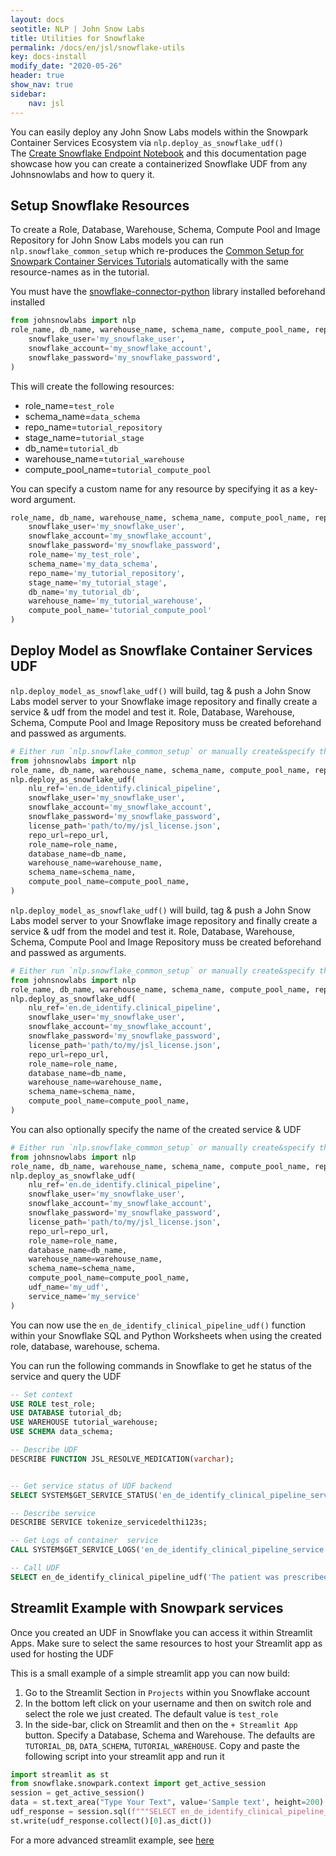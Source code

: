 ```yaml
---
layout: docs
seotitle: NLP | John Snow Labs
title: Utilities for Snowflake
permalink: /docs/en/jsl/snowflake-utils
key: docs-install
modify_date: "2020-05-26"
header: true
show_nav: true
sidebar:
    nav: jsl
---
```

<div class="main-docs" markdown="1"><div class="h3-box" markdown="1">

You can easily deploy any John Snow Labs models within the Snowpark Container Services Ecosystem via `nlp.deploy_as_snowflake_udf()`     
The [Create Snowflake Endpoint Notebook](https://github.com/JohnSnowLabs/johnsnowlabs/blob/main/notebooks/create_snowflake_endpoint.ipynb) and this documentation page showcase how you can create a containerized Snowflake UDF from any Johnsnowlabs and how to query it.   

</div><div class="h3-box" markdown="1">

## Setup Snowflake Resources 

To create a Role, Database, Warehouse, Schema, Compute Pool and Image Repository for John Snow Labs models you can run
`nlp.snowflake_common_setup` which re-produces the [Common Setup for Snowpark Container Services Tutorials](https://docs.snowflake.com/en/developer-guide/snowpark-container-services/tutorials/common-setup#introduction) automatically
with the same resource-names as in the tutorial. 

You must have the [snowflake-connector-python](https://pypi.org/project/snowflake-connector-python/) library installed beforehand installed


```python
from johnsnowlabs import nlp 
role_name, db_name, warehouse_name, schema_name, compute_pool_name, repo_url = nlp.snowflake_common_setup(
    snowflake_user='my_snowflake_user',
    snowflake_account='my_snowflake_account',
    snowflake_password='my_snowflake_password',
)
```
This will create the following resources: 
- role_name=`test_role`
- schema_name=`data_schema`
- repo_name=`tutorial_repository`
- stage_name=`tutorial_stage`
- db_name=`tutorial_db`
- warehouse_name=`tutorial_warehouse`
- compute_pool_name=`tutorial_compute_pool`

You can specify a custom name for any resource by specifying it as a key-word argument. 

```python
role_name, db_name, warehouse_name, schema_name, compute_pool_name, repo_url = nlp.snowflake_common_setup(
    snowflake_user='my_snowflake_user',
    snowflake_account='my_snowflake_account',
    snowflake_password='my_snowflake_password',
    role_name='my_test_role',
    schema_name='my_data_schema',
    repo_name='my_tutorial_repository',
    stage_name='my_tutorial_stage',
    db_name='my_tutorial_db',
    warehouse_name='my_tutorial_warehouse',
    compute_pool_name='tutorial_compute_pool'
)

```

</div><div class="h3-box" markdown="1">

## Deploy Model as Snowflake Container Services UDF

`nlp.deploy_model_as_snowflake_udf()` will build, tag & push a John Snow Labs model server to your 
Snowflake image repository and finally create a service & udf from the model and test it.
Role, Database, Warehouse, Schema, Compute Pool and Image Repository muss be created beforehand and passwed as arguments. 
```python
# Either run `nlp.snowflake_common_setup` or manually create&specify these resources
from johnsnowlabs import nlp
role_name, db_name, warehouse_name, schema_name, compute_pool_name, repo_url = ...
nlp.deploy_as_snowflake_udf(
    nlu_ref='en.de_identify.clinical_pipeline',
    snowflake_user='my_snowflake_user',
    snowflake_account='my_snowflake_account',
    snowflake_password='my_snowflake_password',
    license_path='path/to/my/jsl_license.json',
    repo_url=repo_url,
    role_name=role_name,
    database_name=db_name,
    warehouse_name=warehouse_name,
    schema_name=schema_name,
    compute_pool_name=compute_pool_name,
)

```

`nlp.deploy_model_as_snowflake_udf()` will build, tag & push a John Snow Labs model server to your
Snowflake image repository and finally create a service & udf from the model and test it.
Role, Database, Warehouse, Schema, Compute Pool and Image Repository muss be created beforehand and passwed as arguments.
```python
# Either run `nlp.snowflake_common_setup` or manually create&specify these resources
from johnsnowlabs import nlp
role_name, db_name, warehouse_name, schema_name, compute_pool_name, repo_url = ...
nlp.deploy_as_snowflake_udf(
    nlu_ref='en.de_identify.clinical_pipeline',
    snowflake_user='my_snowflake_user',
    snowflake_account='my_snowflake_account',
    snowflake_password='my_snowflake_password',
    license_path='path/to/my/jsl_license.json',
    repo_url=repo_url,
    role_name=role_name,
    database_name=db_name,
    warehouse_name=warehouse_name,
    schema_name=schema_name,
    compute_pool_name=compute_pool_name,
)

```

You can also optionally specify the name of the created service & UDF 

```python
# Either run `nlp.snowflake_common_setup` or manually create&specify these resources
from johnsnowlabs import nlp
role_name, db_name, warehouse_name, schema_name, compute_pool_name, repo_url = ...
nlp.deploy_as_snowflake_udf(
    nlu_ref='en.de_identify.clinical_pipeline',
    snowflake_user='my_snowflake_user',
    snowflake_account='my_snowflake_account',
    snowflake_password='my_snowflake_password',
    license_path='path/to/my/jsl_license.json',
    repo_url=repo_url,
    role_name=role_name,
    database_name=db_name,
    warehouse_name=warehouse_name,
    schema_name=schema_name,
    compute_pool_name=compute_pool_name,
    udf_name='my_udf',
    service_name='my_service'
)
```

You can now use the `en_de_identify_clinical_pipeline_udf()` function within your Snowflake SQL and Python Worksheets
when using the created role, database, warehouse, schema.


You can run the following commands in Snowflake to get he status of the service and query the UDF 
```sql
-- Set context 
USE ROLE test_role;
USE DATABASE tutorial_db;
USE WAREHOUSE tutorial_warehouse;
USE SCHEMA data_schema;

-- Describe UDF
DESCRIBE FUNCTION JSL_RESOLVE_MEDICATION(varchar);


-- Get service status of UDF backend
SELECT SYSTEM$GET_SERVICE_STATUS('en_de_identify_clinical_pipeline_service');

-- Describe service 
DESCRIBE SERVICE tokenize_servicedelthi123s;

-- Get Logs of container  service
CALL SYSTEM$GET_SERVICE_LOGS('en_de_identify_clinical_pipeline_service', '0', 'jsl-container', 1000);

-- Call UDF
SELECT en_de_identify_clinical_pipeline_udf('The patient was prescribed Amlodopine Vallarta 10-320mg, Eviplera. The other patient is given Lescol 40 MG and Everolimus 1.5 mg tablet.');
```

</div><div class="h3-box" markdown="1">

## Streamlit Example with Snowpark services

Once you created an UDF in Snowflake you can access it within Streamlit Apps. 
Make sure to select the same resources to host your Streamlit app as used for hosting the UDF

This is a small example of a simple streamlit app you can now build: 
1. Go to the Streamlit Section in `Projects` within you Snowflake account
3. In the bottom left click on your username and then on switch role and select the role we just created. The default value is `test_role`
3. In the side-bar, click on Streamlit and then on the `+ Streamlit App` button. Specify a Database, Schema and Warehouse. The defaults are `TUTORIAL_DB`, `DATA_SCHEMA`, `TUTORIAL_WAREHOUSE`.
Copy and paste the following script into your streamlit app and run it 
```python
import streamlit as st
from snowflake.snowpark.context import get_active_session
session = get_active_session()
data = st.text_area("Type Your Text", value='Sample text', height=200)
udf_response = session.sql(f"""SELECT en_de_identify_clinical_pipeline_service('{data}')""",)
st.write(udf_response.collect()[0].as_dict())
```

For a more advanced streamlit example, see [here](https://github.com/JohnSnowLabs/johnsnowlabs/blob/main/streamlits/advanced_snowflake.py)

</div></div>